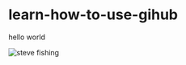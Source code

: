 # learn-how-to-use-gihub
<print>hello world</p>
<img src="https://cdn.discordapp.com/attachments/1353175063209443410/1360053931153162382/image0-7.gif?ex=6807902d&is=68063ead&hm=fb7b3caa27c23c56a5e3c3becaae2c305ac2e5e6e4c1d1cb3354bb5db09d74ab&" alt="steve fishing" />